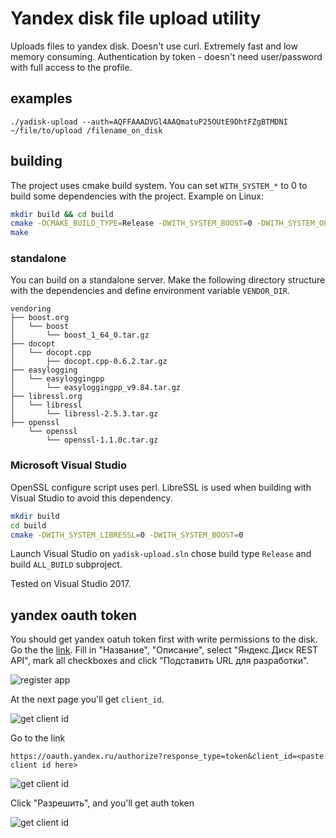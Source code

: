 # Yandex disk file upload utility

Uploads files to yandex disk. Doesn't use curl. Extremely fast and low
memory consuming. Authentication by token - doesn't need user/password
with full access to the profile.

## examples

```shell
./yadisk-upload --auth=AQFFAAADVGl4AAQmatuP25OUtE9DhtFZgBTMDNI ~/file/to/upload /filename_on_disk
```

## building

The project uses cmake build system. You can set `WITH_SYSTEM_*` to 0 to
build some dependencies with the project. Example on Linux:

```sh
mkdir build && cd build
cmake -DCMAKE_BUILD_TYPE=Release -DWITH_SYSTEM_BOOST=0 -DWITH_SYSTEM_OPENSSL=0 -DWITH_SYSTEM_ZLIB=0 ..
make
```

### standalone

You can build on a standalone server. Make the following directory
structure with the dependencies and define environment
variable `VENDOR_DIR`.

```
vendoring
├── boost.org
│   └── boost
│       └── boost_1_64_0.tar.gz
├── docopt
│   └── docopt.cpp
│       ├── docopt.cpp-0.6.2.tar.gz
├── easylogging
│   └── easyloggingpp
│       └── easyloggingpp_v9.84.tar.gz
├── libressl.org
│   └── libressl
│       └── libressl-2.5.3.tar.gz
├── openssl
    └── openssl
        └── openssl-1.1.0c.tar.gz
```
### Microsoft Visual Studio

OpenSSL configure script uses perl. LibreSSL is used when building with
Visual Studio to avoid this dependency.

```sh
mkdir build
cd build
cmake -DWITH_SYSTEM_LIBRESSL=0 -DWITH_SYSTEM_BOOST=0
```

Launch Visual Studio on `yadisk-upload.sln` chose build type `Release`
and build `ALL_BUILD` subproject.

Tested on Visual Studio 2017.

## yandex oauth token

You should get yandex oatuh token first with write permissions to the
disk. Go the the [link](https://oauth.yandex.ru/client/new). Fill in
"Название", "Описание", select "Яндекс.Диск REST API", mark all
checkboxes and click "Подставить URL для разработки".

![register app](https://habrastorage.org/files/8f4/b13/752/8f4b13752ebd49d9a01b81a43bb84b56.png)

At the next page you'll get `client_id`.

![get client id](https://habrastorage.org/files/02b/5b1/929/02b5b1929ba548c0b1fe6fc29699d13f.png)

Go to the link

	https://oauth.yandex.ru/authorize?response_type=token&client_id=<paste client id here>

![get client id](https://habrastorage.org/files/444/740/b57/444740b571a44c81bbfee3f48e8098aa.png)

Click "Разрешить", and you'll get auth token

![get client id](https://habrastorage.org/files/57d/4d7/166/57d4d7166341413a912f67dc15157967.png)

